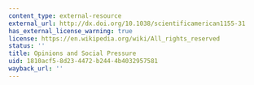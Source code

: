 ```yaml
---
content_type: external-resource
external_url: http://dx.doi.org/10.1038/scientificamerican1155-31
has_external_license_warning: true
license: https://en.wikipedia.org/wiki/All_rights_reserved
status: ''
title: Opinions and Social Pressure
uid: 1810acf5-8d23-4472-b244-4b4032957581
wayback_url: ''
---
```

